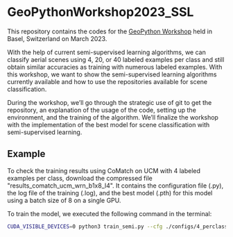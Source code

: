 # GeoPythonWorkshop2023_SSL
This repository contains the codes for the [GeoPython Workshop](https://2023.geopython.net/talks.html#workshops) held in Basel, Switzerland on March 2023.

With the help of current semi-supervised learning algorithms, we can classify aerial scenes using 4, 20, or 40 labeled examples per class and still obtain similar accuracies as training with numerous labeled examples. With this workshop, we want to show the semi-supervised learning algorithms currently available and how to use the repositories available for scene classification.

During the workshop, we’ll go through the strategic use of git to get the repository, an explanation of the usage of the code, setting up the environment, and the training of the algorithm. We’ll finalize the workshop with the implementation of the best model for scene classification with semi-supervised learning.

## Example
To check the training results using CoMatch on UCM with 4 labeled examples per class, download the compressed file "results_comatch_ucm_wrn_b1x8_l4". It contains the configuration file (.py), the log file of the training (.log), and the best model (.pth) for this model using a batch size of 8 on a single GPU.

To train the model, we executed the following command in the terminal:

```bash
CUDA_VISIBLE_DEVICES=0 python3 train_semi.py --cfg ./configs/4_perclass/comatch/comatch_ucm_wrn_b1x8_l4.py --out ./results/4_perclass/comatch/comatch_ucm_wrn_b1x8_l4 --seed 5





